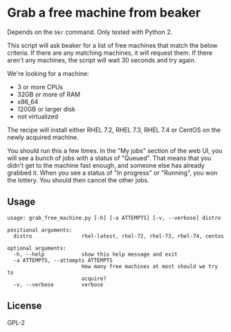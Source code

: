 # Grab a free machine from beaker

Depends on the `bkr` command.  Only tested with Python 2.

This script will ask beaker for a list of free machines that match the below
criteria.  If there are any matching machines, it will request them.  If there
aren't any machines, the script will wait 30 seconds and try again.

We're looking for a machine:

* 3 or more CPUs
* 32GB or more of RAM
* x86_64
* 120GB or larger disk
* not virtualized

The recipe will install either RHEL 7.2, RHEL 7.3, RHEL 7.4 or CentOS on the
newly acquired machine.

You should run this a few times.  In the "My jobs" section of the web UI, you
will see a bunch of jobs with a status of "Queued".  That means that you didn't
get to the machine fast enough, and someone else has already grabbed it.  When
you see a status of "In progress" or "Running", you won the lottery.  You
should then cancel the other jobs.

## Usage

```
usage: grab_free_machine.py [-h] [-a ATTEMPTS] [-v, --verbose] distro

positional arguments:
  distro                rhel-latest, rhel-72, rhel-73, rhel-74, centos

optional arguments:
  -h, --help            show this help message and exit
  -a ATTEMPTS, --attempts ATTEMPTS
                        How many free machines at most should we try to
                        acquire?
  -v, --verbose         verbose
```

## License

GPL-2

